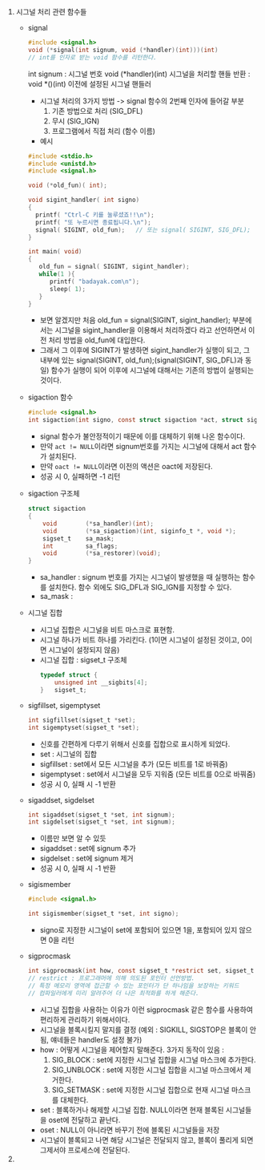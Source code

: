 1. 시그널 처리 관련 함수들
	* signal
	  ```C
	  #include <signal.h>
	  void (*signal(int signum, void (*handler)(int)))(int)
	  // int를 인자로 받는 void 함수를 리턴한다.
	  ```
	  int signum : 시그널 번호
	  void (\*handler)(int) 시그널을 처리할 핸들
	  반환 : void \*()(int) 이전에 설정된 시그널 핸들러
		* 시그널 처리의 3가지 방법 -> signal 함수의 2번째 인자에 들어갈 부분
			1. 기존 방법으로 처리 (SIG_DFL)
			2. 무시 (SIG_IGN)
			3. 프로그램에서 직접 처리 (함수 이름)
		* 예시
	  ```C
	  #include <stdio.h>
	  #include <unistd.h>
	  #include <signal.h>
	  
	  void (*old_fun)( int);
	  
	  void sigint_handler( int signo)
	  {
   	  	printf( "Ctrl-C 키를 눌루셨죠!!\n");
   	  	printf( "또 누르시면 종료됩니다.\n");
   	  	signal( SIGINT, old_fun);   // 또는 signal( SIGINT, SIG_DFL);
	  }
	  
	  int main( void)
	  {
	     old_fun = signal( SIGINT, sigint_handler);
	     while(1 ){
	        printf( "badayak.com\n");
	        sleep( 1);
	     }
	  }
	  ```
	  	* 보면 알겠지만 처음 old_fun = signal(SIGINT, sigint_handler); 부분에서는 시그널을 sigint_handler을 이용해서 처리하겠다 라고 선언하면서 이전 처리 방법을 old_fun에 대입한다.
	  	* 그래서 그 이후에 SIGINT가 발생하면 sigint_handler가 실행이 되고, 그 내부에 있는 signal(SIGINT, old_fun);(signal(SIGINT, SIG_DFL)과 동일) 함수가 실행이 되어 이후에 시그널에 대해서는 기존의 방법이 실행되는 것이다.
	* sigaction 함수
		```C
		#include <signal.h>
		int	sigaction(int signo, const struct sigaction *act, struct sigaction *oact);
		```
		* signal 함수가 불안정적이기 때문에 이를 대체하기 위해 나온 함수이다.
		* 만약 ```act != NULL```이라면 signum번호를 가지는 시그널에 대해서 act 함수가 설치된다.
		* 만약 ```oact != NULL```이라면 이전의 액션은 oact에 저장된다.
		* 성공 시 0, 실패하면 -1 리턴
	* sigaction 구조체
		```C
		struct sigaction
		{
			void		(*sa_handler)(int);
			void		(*sa_sigaction)(int, siginfo_t *, void *);
			sigset_t	sa_mask;
			int			sa_flags;
			void		(*sa_restorer)(void);
		}
		```
		* sa_handler : signum 번호를 가지는 시그널이 발생했을 때 실행하는 함수를 설치한다. 함수 외에도 SIG_DFL과 SIG_IGN를 지정할 수 있다.
		* sa_mask : 
		
	* 시그널 집합
		* 시그널 집합은 시그널을 비트 마스크로 표현함.
		* 시그널 하나가 비트 하나를 가리킨다. (1이면 시그널이 설정된 것이고, 0이면 시그널이 설정되지 않음)
		* 시그널 집합 : sigset_t 구조체
			```C
			typedef struct {
				unsigned int __sigbits[4];
			}	sigset_t;
			```
	* sigfillset, sigemptyset
		```C
		int sigfillset(sigset_t *set);
		int sigemptyset(sigset_t *set);
		```
		* 신호를 간편하게 다루기 위해서 신호를 집합으로 표시하게 되었다.
		* set : 시그널의 집합
		* sigfillset : set에서 모든 시그널을 추가 (모든 비트를 1로 바꿔줌)
		* sigemptyset : set에서 시그널을 모두 지워줌 (모든 비트를 0으로 바꿔줌)
		* 성공 시 0, 실패 시 -1 반환
	* sigaddset, sigdelset
		```C
		int sigaddset(sigset_t *set, int signum);
		int sigdelset(sigset_t *set, int signum);
		```
		* 이름만 보면 알 수 있듯
		* sigaddset : set에 signum 추가
		* sigdelset : set에 signum 제거
		* 성공 시 0, 실패 시 -1 반환
	* sigismember
		```C
		#include <signal.h>
		
		int	sigismember(sigset_t *set, int signo);
		```
		* signo로 지정한 시그널이 set에 포함되어 있으면 1을, 포함되어 있지 않으면 0을 리턴
	* sigprocmask
		```C
		int sigprocmask(int how, const sigset_t *restrict set, sigset_t *restrict oset);
		// restrict : 프로그래머에 의해 의도된 포인터 선언방법.
		// 특정 메모리 영역에 접근할 수 있는 포인터가 단 하나임을 보장하는 키워드
		// 컴파일러에게 미리 알려주어 더 나은 최적화를 하게 해준다.
		```
		* 시그널 집합을 사용하는 이유가 이런 sigprocmask 같은 함수를 사용하여 편리하게 관리하기 위해서이다.
		* 시그널을 블록시킬지 말지를 결정 (예외 : SIGKILL, SIGSTOP은 블록이 안됨, 얘네들은 handler도 설정 불가)
		* how : 어떻게 시그널을 제어할지 말해준다. 3가지 동작이 있음 : 
			1. SIG_BLOCK : set에 지정한 시그널 집합을 시그널 마스크에 추가한다.
			2. SIG_UNBLOCK : set에 지정한 시그널 집합을 시그널 마스크에서 제거한다.
			3. SIG_SETMASK : set에 지정한 시그널 집합으로 현재 시그널 마스크를 대체한다.
		* set : 블록하거나 해제할 시그널 집합. NULL이라면 현재 블록된 시그널들을 oset에 전달하고 끝난다.
		* oset : NULL이 아니라면 바꾸기 전에 블록된 시그널들을 저장
		* 시그널이 블록되고 나면 해당 시그널은 전달되지 않고, 블록이 풀리게 되면 그제서야 프로세스에 전달된다.
3. 
